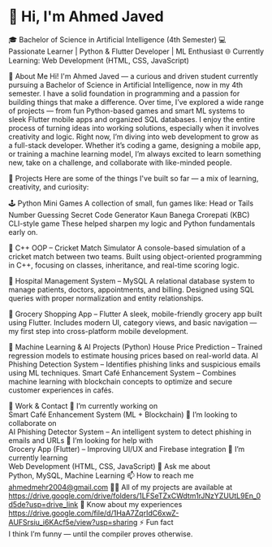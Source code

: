 # 👋 Hi, I'm Ahmed Javed
🎓 Bachelor of Science in Artificial Intelligence (4th Semester) 
💻 Passionate Learner | Python & Flutter Developer | ML Enthusiast
🌐 Currently Learning: Web Development (HTML, CSS, JavaScript)

🧠 About Me
Hi! I'm Ahmed Javed — a curious and driven student currently pursuing a Bachelor of Science in Artificial Intelligence, now in my 4th semester. I have a solid foundation in programming and a passion for building things that make a difference.
Over time, I’ve explored a wide range of projects — from fun Python-based games and smart ML systems to sleek Flutter mobile apps and organized SQL databases. I enjoy the entire process of turning ideas into working solutions, especially when it involves creativity and logic.
Right now, I’m diving into web development to grow as a full-stack developer. Whether it’s coding a game, designing a mobile app, or training a machine learning model, I’m always excited to learn something new, take on a challenge, and collaborate with like-minded people.

🧩 Projects
Here are some of the things I've built so far — a mix of learning, creativity, and curiosity:

🕹️ Python Mini Games
A collection of small, fun games like:
Head or Tails
Number Guessing
Secret Code Generator
Kaun Banega Crorepati (KBC) CLI-style game
These helped sharpen my logic and Python fundamentals early on.

🏏 C++ OOP – Cricket Match Simulator
A console-based simulation of a cricket match between two teams.
Built using object-oriented programming in C++, focusing on classes, inheritance, and real-time scoring logic.

🏥 Hospital Management System – MySQL
A relational database system to manage patients, doctors, appointments, and billing.
Designed using SQL queries with proper normalization and entity relationships.

🛒 Grocery Shopping App – Flutter
A sleek, mobile-friendly grocery app built using Flutter.
Includes modern UI, category views, and basic navigation — my first step into cross-platform mobile development.

🧠 Machine Learning & AI Projects (Python)
House Price Prediction – Trained regression models to estimate housing prices based on real-world data.
AI Phishing Detection System – Identifies phishing links and suspicious emails using ML techniques.
Smart Café Enhancement System – Combines machine learning with blockchain concepts to optimize and secure customer experiences in cafés.

💼 Work & Contact
🔭 I’m currently working on  
Smart Café Enhancement System (ML + Blockchain)
👯 I’m looking to collaborate on  
AI Phishing Detector System – An intelligent system to detect phishing in emails and URLs
🤝 I’m looking for help with  
Grocery App (Flutter) – Improving UI/UX and Firebase integration
🌱 I’m currently learning  
Web Development (HTML, CSS, JavaScript)
💬 Ask me about  
Python, MySQL, Machine Learning
📫 How to reach me  
ahmedmehr2004@gmail.com
👨‍💻 All of my projects are available at  
https://drive.google.com/drive/folders/1LFSeTZxCWdtm1rJNzYZUUtL9En_0d5de?usp=drive_link
📄 Know about my experiences  
https://drive.google.com/file/d/1HaA7ZqrIdC6xwZ-AUFSrsiu_i6KAcf5e/view?usp=sharing
⚡ Fun fact  
I think I’m funny — until the compiler proves otherwise.


